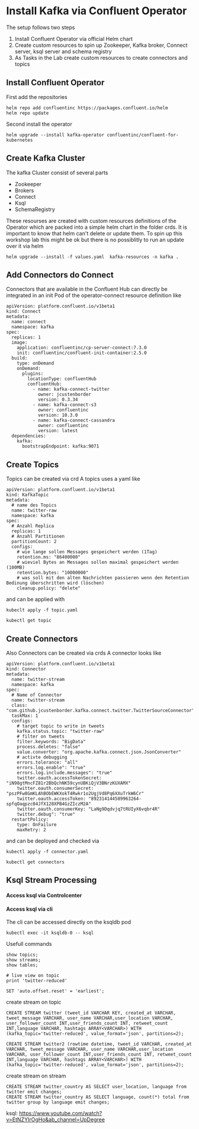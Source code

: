 # Install Kafka via Confluent Operator

The setup follows two steps

1. Install Confluent Operator via official Helm chart
2. Create custom resources to spin up Zookeeper, Kafka broker, Connect server, ksql server and schema registry
3. As Tasks in the Lab create custom resources to create connectors and topics

## Install Confluent Operator

First add the repositories

```
helm repo add confluentinc https://packages.confluent.io/helm
helm repo update
```

Second install the operator

```
helm upgrade --install kafka-operator confluentinc/confluent-for-kubernetes
```

## Create Kafka Cluster

The kafka Cluster consist of several parts

- Zookeeper
- Brokers
- Connect
- Ksql
- SchemaRegistry

These resourses are created with custom resources definitions of the Operator which are packed into a simple helm chart in the folder crds.
It is important to know that helm can't delete or update them. To spin up this workshop lab this might be ok but there is no possiblitly to run an update over it via helm

```
helm upgrade --install -f values.yaml  kafka-resources -n kafka .
```

## Add Connectors do Connect

Connectors that are available in the Confluent Hub can directly be integrated in an init Pod of the operator-connect resource definition like

```
apiVersion: platform.confluent.io/v1beta1
kind: Connect
metadata:
  name: connect
  namespace: kafka
spec:
  replicas: 1
  image:
    application: confluentinc/cp-server-connect:7.3.0
    init: confluentinc/confluent-init-container:2.5.0
  build:
    type: onDemand
    onDemand:
      plugins:
        locationType: confluentHub
        confluentHub:
          - name: kafka-connect-twitter
            owner: jcustenborder
            version: 0.3.34
          - name: kafka-connect-s3
            owner: confluentinc
            version: 10.3.0
          - name: kafka-connect-cassandra
            owner: confluentinc
            version: latest
  dependencies:
    kafka:
      bootstrapEndpoint: kafka:9071
```

## Create Topics

Topics can be created via crd
A topics uses a yaml like

```
apiVersion: platform.confluent.io/v1beta1
kind: KafkaTopic
metadata:
  # name des Topics
  name: twitter-raw
  namespace: kafka
spec:
  # Anzahl Replica
  replicas: 1
  # Anzahl Partitionen
  partitionCount: 2
  configs:
    # wie lange sollen Messages gespeichert werden (1Tag)
    retention.ms: "86400000"
    # wieviel Bytes an Messages sollen maximal gespeichert werden (100MB)
    retention.bytes: "10000000"
    # was soll mit den alten Nachrichten passieren wenn den Retention Bedinung überschritten wird (löschen)
    cleanup.policy: "delete"
```

and can be applied with

```
kubeclt apply -f topic.yaml

kubectl get topic
```

## Create Connectors

Also Connectors can be created via crds
A connector looks like

```
apiVersion: platform.confluent.io/v1beta1
kind: Connector
metadata:
  name: twitter-stream
  namespace: kafka
spec:
  # Name of Connector
  name: twitter-stream
  class: "com.github.jcustenborder.kafka.connect.twitter.TwitterSourceConnector"
  taskMax: 1
  configs:
    # target topic to write in tweets
    kafka.status.topic: "twitter-raw"
    # filter on tweets
    filter.keywords: "BigData"
    process.deletes: "false"
    value.converter: "org.apache.kafka.connect.json.JsonConverter"
    # activte debugging
    errors.tolerance: "all"
    errors.log.enable": "true"
    errors.log.include.messages": "true"
    twitter.oauth.accessTokenSecret: "iN98gtMncFZ81r2BbQchNK59cynUBKiQjV3BNrzKUXAMX"
    twitter.oauth.consumerSecret: "pszPFw8GmKLAhBObEWKXokT4Rwkr1o2UgjVd8Pq6XXuTrkW6Cr"
    twitter.oauth.accessToken: "892314144589963264-spfqOaqpzc04JfX128XPB4GzZIczM2A"
    twitter.oauth.consumerKey: "LaNg9Dqdvjq7tRUIyX6vqbr4R"
    twitter.debug": "true"
  restartPolicy:
    type: OnFailure
    maxRetry: 2
```

and can be deployed and checked via

```
kubectl apply -f connector.yaml

kubectl get connectors
```

## Ksql Stream Processing

#### Access ksql via Controlcenter

#### Access ksql via cli

The cli can be accessed directly on the ksqldb pod

```
kubectl exec -it ksqldb-0 -- ksql
```

Usefull commands

```
show topics;
show streams;
show tables;

# live view on topic
print 'twitter-reduced'

SET 'auto.offset.reset' = 'earliest';
```

create stream on topic

```
CREATE STREAM twitter (tweet_id VARCHAR KEY, created_at VARCHAR, tweet_message VARCHAR, user_name VARCHAR,user_location VARCHAR, user_follower_count INT,user_friends_count INT, retweet_count INT,language VARCHAR, hashtags ARRAY<VARCHAR>) WITH (kafka_topic='twitter-reduced', value_format='json', partitions=2);

CREATE STREAM twitter2 (rowtime datetime, tweet_id VARCHAR, created_at VARCHAR, tweet_message VARCHAR, user_name VARCHAR,user_location VARCHAR, user_follower_count INT,user_friends_count INT, retweet_count INT,language VARCHAR, hashtags ARRAY<VARCHAR>) WITH (kafka_topic='twitter-reduced', value_format='json', partitions=2);
```

create stream on stream

```
CREATE STREAM twitter_country AS SELECT user_location, language from twitter emit changes;
CREATE STREAM twitter_country AS SELECT language, count(*) total from twitter group by language emit changes;
```

ksql:
https://www.youtube.com/watch?v=EtNZYIrOgHo&ab_channel=UpDegree
